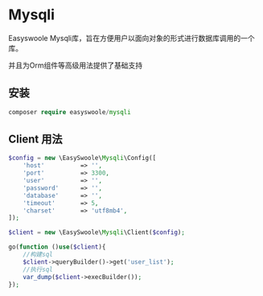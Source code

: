 # Mysqli

Easyswoole Mysqli库，旨在方便用户以面向对象的形式进行数据库调用的一个库。

并且为Orm组件等高级用法提供了基础支持

## 安装

```php
composer require easyswoole/mysqli
```

## Client 用法
```php
$config = new \EasySwoole\Mysqli\Config([
    'host'          => '',
    'port'          => 3300,
    'user'          => '',
    'password'      => '',
    'database'      => '',
    'timeout'       => 5,
    'charset'       => 'utf8mb4',
]);

$client = new \EasySwoole\Mysqli\Client($config);

go(function ()use($client){
    //构建sql
    $client->queryBuilder()->get('user_list');
    //执行sql
    var_dump($client->execBuilder());
});
```
